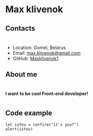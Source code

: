 # Max klivenok
## Contacts
#
* Location: Gomel, Belarus
* Email: max.klivenok@gmail.com
* GitHub: [Maxklivenok1](https://github.com/Maxklivenok1)
## About me 
#
#### I want to be cool Front-end developer!
#
## Code example
```
let isYou = confirm("it's you?")
alert(isYou)
```
#